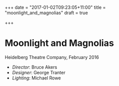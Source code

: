 +++
date = "2017-01-02T09:23:05+11:00"
title = "moonlight_and_magnolias"
draft = true

+++

# Moonlight and Magnolias

Heidelberg Theatre Company, February 2016

 * _Director_: Bruce Akers
 * _Designer_: George Tranter
 * _Lighting_: Michael Rowe
 
 
